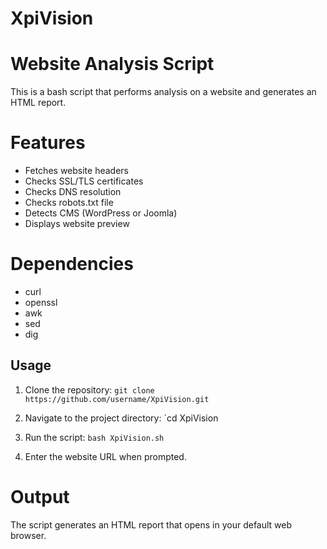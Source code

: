 # XpiVision

# Website Analysis Script

This is a bash script that performs analysis on a website and generates an HTML report.

# Features

- Fetches website headers
- Checks SSL/TLS certificates
- Checks DNS resolution
- Checks robots.txt file
- Detects CMS (WordPress or Joomla)
- Displays website preview

# Dependencies

- curl
- openssl
- awk
- sed
- dig

## Usage

1. Clone the repository:
`git clone https://github.com/username/XpiVision.git`
2. Navigate to the project directory:
`cd XpiVision
3. Run the script:
`bash XpiVision.sh`

4. Enter the website URL when prompted.

# Output

The script generates an HTML report that opens in your default web browser.
